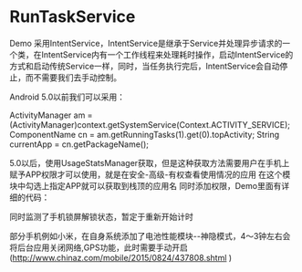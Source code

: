 # RunTaskService
Demo 采用IntentService，IntentService是继承于Service并处理异步请求的一个类，在IntentService内有一个工作线程来处理耗时操作，启动IntentService的方式和启动传统Service一样，同时，当任务执行完后，IntentService会自动停止，而不需要我们去手动控制。

Android 5.0以前我们可以采用：

ActivityManager am = (ActivityManager)context.getSystemService(Context.ACTIVITY_SERVICE);
ComponentName cn = am.getRunningTasks(1).get(0).topActivity;
String currentApp = cn.getPackageName();

5.0以后，使用UsageStatsManager获取，但是这种获取方法需要用户在手机上赋予APP权限才可以使用，就是在安全-高级-有权查看使用情况的应用 在这个模块中勾选上指定APP就可以获取到栈顶的应用名
同时添加权限，Demo里面有详细的代码：

<uses-permission  
        android:name="android.permission.PACKAGE_USAGE_STATS"  
        tools:ignore="ProtectedPermissions" />  


同时监测了手机锁屏解锁状态，暂定于重新开始计时


部分手机例如小米，在自身系统添加了电池性能模块--神隐模式，4～3钟左右会将后台应用关闭网络,GPS功能，此时需要手动开启(http://www.chinaz.com/mobile/2015/0824/437808.shtml 
)
